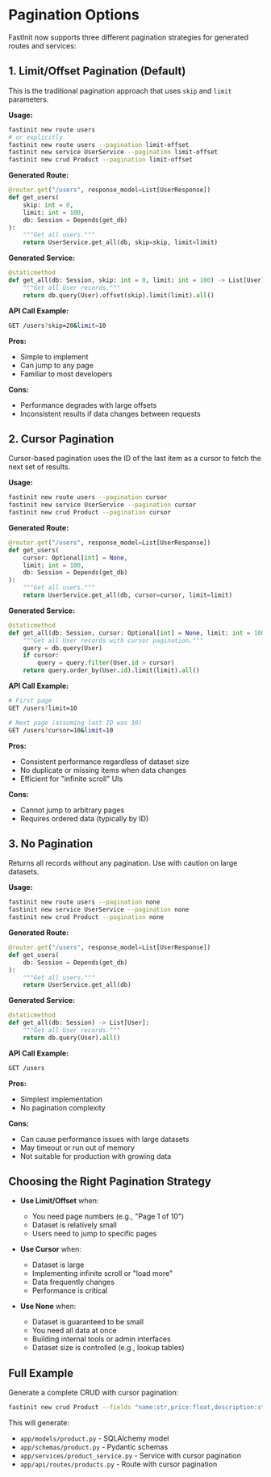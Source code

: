 # Pagination Options

FastInit now supports three different pagination strategies for generated routes and services:

## 1. Limit/Offset Pagination (Default)

This is the traditional pagination approach that uses `skip` and `limit` parameters.

**Usage:**
```bash
fastinit new route users
# or explicitly
fastinit new route users --pagination limit-offset
fastinit new service UserService --pagination limit-offset
fastinit new crud Product --pagination limit-offset
```

**Generated Route:**
```python
@router.get("/users", response_model=List[UserResponse])
def get_users(
    skip: int = 0,
    limit: int = 100,
    db: Session = Depends(get_db)
):
    """Get all users."""
    return UserService.get_all(db, skip=skip, limit=limit)
```

**Generated Service:**
```python
@staticmethod
def get_all(db: Session, skip: int = 0, limit: int = 100) -> List[User]:
    """Get all User records."""
    return db.query(User).offset(skip).limit(limit).all()
```

**API Call Example:**
```bash
GET /users?skip=20&limit=10
```

**Pros:**
- Simple to implement
- Can jump to any page
- Familiar to most developers

**Cons:**
- Performance degrades with large offsets
- Inconsistent results if data changes between requests

## 2. Cursor Pagination

Cursor-based pagination uses the ID of the last item as a cursor to fetch the next set of results.

**Usage:**
```bash
fastinit new route users --pagination cursor
fastinit new service UserService --pagination cursor
fastinit new crud Product --pagination cursor
```

**Generated Route:**
```python
@router.get("/users", response_model=List[UserResponse])
def get_users(
    cursor: Optional[int] = None,
    limit: int = 100,
    db: Session = Depends(get_db)
):
    """Get all users."""
    return UserService.get_all(db, cursor=cursor, limit=limit)
```

**Generated Service:**
```python
@staticmethod
def get_all(db: Session, cursor: Optional[int] = None, limit: int = 100) -> List[User]:
    """Get all User records with cursor pagination."""
    query = db.query(User)
    if cursor:
        query = query.filter(User.id > cursor)
    return query.order_by(User.id).limit(limit).all()
```

**API Call Example:**
```bash
# First page
GET /users?limit=10

# Next page (assuming last ID was 10)
GET /users?cursor=10&limit=10
```

**Pros:**
- Consistent performance regardless of dataset size
- No duplicate or missing items when data changes
- Efficient for "infinite scroll" UIs

**Cons:**
- Cannot jump to arbitrary pages
- Requires ordered data (typically by ID)

## 3. No Pagination

Returns all records without any pagination. Use with caution on large datasets.

**Usage:**
```bash
fastinit new route users --pagination none
fastinit new service UserService --pagination none
fastinit new crud Product --pagination none
```

**Generated Route:**
```python
@router.get("/users", response_model=List[UserResponse])
def get_users(
    db: Session = Depends(get_db)
):
    """Get all users."""
    return UserService.get_all(db)
```

**Generated Service:**
```python
@staticmethod
def get_all(db: Session) -> List[User]:
    """Get all User records."""
    return db.query(User).all()
```

**API Call Example:**
```bash
GET /users
```

**Pros:**
- Simplest implementation
- No pagination complexity

**Cons:**
- Can cause performance issues with large datasets
- May timeout or run out of memory
- Not suitable for production with growing data

## Choosing the Right Pagination Strategy

- **Use Limit/Offset** when:
  - You need page numbers (e.g., "Page 1 of 10")
  - Dataset is relatively small
  - Users need to jump to specific pages

- **Use Cursor** when:
  - Dataset is large
  - Implementing infinite scroll or "load more"
  - Data frequently changes
  - Performance is critical

- **Use None** when:
  - Dataset is guaranteed to be small
  - You need all data at once
  - Building internal tools or admin interfaces
  - Dataset size is controlled (e.g., lookup tables)

## Full Example

Generate a complete CRUD with cursor pagination:

```bash
fastinit new crud Product --fields "name:str,price:float,description:str" --pagination cursor
```

This will generate:
- `app/models/product.py` - SQLAlchemy model
- `app/schemas/product.py` - Pydantic schemas
- `app/services/product_service.py` - Service with cursor pagination
- `app/api/routes/products.py` - Route with cursor pagination
